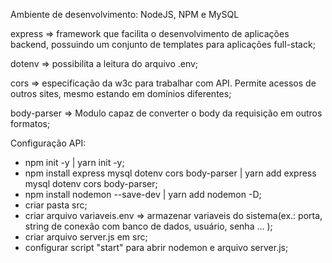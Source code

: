 Ambiente de desenvolvimento: NodeJS, NPM e MySQL

express => framework que facilita o desenvolvimento de aplicações backend, possuindo um conjunto de templates para aplicações full-stack;

dotenv => possibilita a leitura do arquivo .env;

cors => especificação da w3c para trabalhar com API. Permite acessos de outros sites, mesmo estando em domínios diferentes;

body-parser => Modulo capaz de converter o body da requisição em outros formatos;



Configuração API:
- npm init -y | yarn init -y;
- npm install express mysql dotenv cors body-parser | yarn add express mysql dotenv cors body-parser;
- npm install nodemon --save-dev | yarn add nodemon -D;
- criar pasta src;
- criar arquivo variaveis.env => armazenar variaveis do sistema(ex.: porta, string de conexão com banco de dados, usuário, senha ... );
- criar arquivo server.js em src;
- configurar script "start" para abrir nodemon e arquivo server.js;